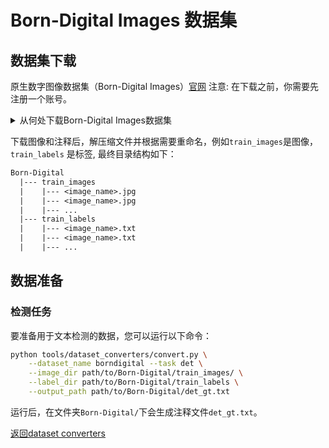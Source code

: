 # Born-Digital Images 数据集

## 数据集下载

原生数字图像数据集（Born-Digital Images）[官网](https://rrc.cvc.uab.es/?ch=1)
注意: 在下载之前，你需要先注册一个账号。

<details>
    <summary>从何处下载Born-Digital Images数据集</summary>

[下载地址](https://rrc.cvc.uab.es/?ch=1&com=downloads)

该数据集分为4个任务: 任务1为文本定位, 任务2为文本分割, 任务3为单词识别, 任务4为端到端文本检测识别。这里我们仅考虑下载使用任务1数据集。

</details>

下载图像和注释后，解压缩文件并根据需要重命名，例如`train_images`是图像，`train_labels` 是标签, 最终目录结构如下：
```txt
Born-Digital
  |--- train_images
  |    |--- <image_name>.jpg
  |    |--- <image_name>.jpg
  |    |--- ...
  |--- train_labels
  |    |--- <image_name>.txt
  |    |--- <image_name>.txt
  |    |--- ...
```

## 数据准备

### 检测任务

要准备用于文本检测的数据，您可以运行以下命令：

```bash
python tools/dataset_converters/convert.py \
    --dataset_name borndigital --task det \
    --image_dir path/to/Born-Digital/train_images/ \
    --label_dir path/to/Born-Digital/train_labels \
    --output_path path/to/Born-Digital/det_gt.txt
```

运行后，在文件夹`Born-Digital/`下会生成注释文件`det_gt.txt`。

[返回dataset converters](converters.md)
